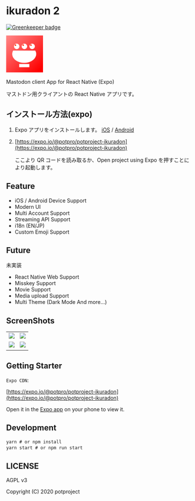 # ikuradon 2

[![Greenkeeper badge](https://badges.greenkeeper.io/potproject/ikuradon.svg)](https://greenkeeper.io/)

<img width="100" heigth="100" src="https://github.com/potproject/ikuradon/blob/master/assets/image/icon250.png?raw=true">

Mastodon client App for React Native (Expo)

マストドン用クライアントの React Native アプリです。

## インストール方法(expo)

1. Expo アプリをインストールします。
   [iOS](https://apps.apple.com/app/apple-store/id982107779) / [Android](https://play.google.com/store/apps/details?id=host.exp.exponent)

2. [https://expo.io/@potpro/potproject-ikuradon](https://expo.io/@potpro/potproject-ikuradon)

    ここより QR コードを読み取るか、Open project using Expo を押すことにより起動します。

## Feature

-   iOS / Android Device Support
-   Modern UI
-   Multi Account Support
-   Streaming API Support
-   i18n (EN/JP)
-   Custom Emoji Support

## Future

未実装

-   React Native Web Support
-   Misskey Support
-   Movie Support
-   Media upload Support
-   Multi Theme (Dark Mode And more...)

## ScreenShots

|                                                                                               |                                                                                                    |
| --------------------------------------------------------------------------------------------- | -------------------------------------------------------------------------------------------------- |
| ![](https://github.com/potproject/ikuradon/blob/master/screenshots/ios_timeline.jpg?raw=true) | ![](https://github.com/potproject/ikuradon/blob/master/screenshots/ios_notifications.jpg?raw=true) |
| ![](https://github.com/potproject/ikuradon/blob/master/screenshots/ios_toot.jpg?raw=true)     | ![](https://github.com/potproject/ikuradon/blob/master/screenshots/ios_drawer.jpg?raw=true)        |

## Getting Starter

`Expo CDN`:

[https://expo.io/@potpro/potproject-ikuradon](https://expo.io/@potpro/potproject-ikuradon)

Open it in the [Expo app](https://expo.io) on your phone to view it.

## Development

```
yarn # or npm install
yarn start # or npm run start
```

## LICENSE

AGPL v3

Copyright (C) 2020 potproject
